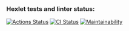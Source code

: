### Hexlet tests and linter status:
[![Actions Status](https://github.com/Persimmonboy/python-project-50/workflows/hexlet-check/badge.svg)](https://github.com/Persimmonboy/python-project-50/actions)
[![CI Status](https://github.com/Persimmonboy/python-project-50/workflows/python-ci/badge.svg)](https://github.com/Persimmonboy/python-project-50/actions)
[![Maintainability](https://api.codeclimate.com/v1/badges/aadfa0e02d6ceb41ca2e/maintainability)](https://codeclimate.com/github/Persimmonboy/python-project-50/maintainability)